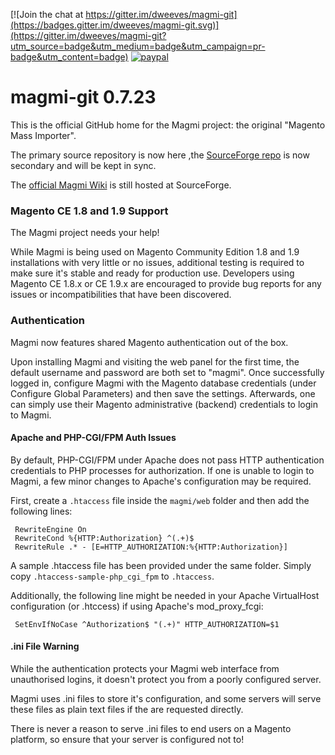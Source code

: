 [![Join the chat at https://gitter.im/dweeves/magmi-git](https://badges.gitter.im/dweeves/magmi-git.svg)](https://gitter.im/dweeves/magmi-git?utm_source=badge&utm_medium=badge&utm_campaign=pr-badge&utm_content=badge)
[![paypal](https://www.paypalobjects.com/en_US/i/btn/btn_donateCC_LG.gif)](https://www.paypal.com/cgi-bin/webscr?cmd=_s-xclick&hosted_button_id=FCTC7R3YUJVPQ)

magmi-git 0.7.23
===

This is the official GitHub home for the Magmi project: the original "Magento Mass Importer".

The primary source repository is now here ,the  [SourceForge repo](https://sourceforge.net/projects/magmi/) is now secondary and will be kept in sync.

The [official Magmi Wiki](http://wiki.magmi.org/) is still hosted at SourceForge.

### Magento CE 1.8 and 1.9 Support

The Magmi project needs your help!

While Magmi is being used on Magento Community Edition 1.8 and 1.9 installations with very little or no issues, additional testing is required to make sure it's stable and ready for production use. Developers using Magento CE 1.8.x or CE 1.9.x are encouraged to provide bug reports for any issues or incompatibilities that have been discovered.

### Authentication

Magmi now features shared Magento authentication out of the box.

Upon installing Magmi and visiting the web panel for the first time, the default username and password are both set to "magmi". Once successfully logged in, configure Magmi with the Magento database credentials (under Configure Global Parameters) and then save the settings. Afterwards, one can simply use their Magento administrative (backend) credentials to login to Magmi.

#### Apache and PHP-CGI/FPM Auth Issues

By default, PHP-CGI/FPM under Apache does not pass HTTP authentication credentials to PHP processes for authorization. If one is unable to login to Magmi, a few minor changes to Apache's configuration may be required.

First, create a `.htaccess` file inside the `magmi/web` folder and then add the following lines:

     RewriteEngine On
     RewriteCond %{HTTP:Authorization} ^(.+)$
     RewriteRule .* - [E=HTTP_AUTHORIZATION:%{HTTP:Authorization}]

A sample .htaccess file has been provided under the same folder. Simply copy `.htaccess-sample-php_cgi_fpm` to `.htaccess`.

Additionally, the following line might be needed in your Apache VirtualHost configuration (or .htccess) if using Apache's mod_proxy_fcgi:

     SetEnvIfNoCase ^Authorization$ "(.+)" HTTP_AUTHORIZATION=$1
     
#### .ini File Warning

While the authentication protects your Magmi web interface from unauthorised logins, it doesn't protect you from a poorly configured server.

Magmi uses .ini files to store it's configuration, and some servers will serve these files as plain text files if the are requested directly.

There is never a reason to serve .ini files to end users on a Magento platform, so ensure that your server is configured not to!
